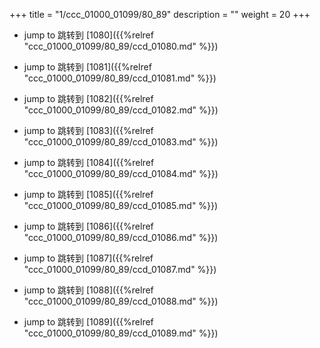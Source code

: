 +++
title = "1/ccc_01000_01099/80_89"
description = ""
weight = 20
+++

* jump to 跳转到 [1080]({{%relref "ccc_01000_01099/80_89/ccd_01080.md" %}})

* jump to 跳转到 [1081]({{%relref "ccc_01000_01099/80_89/ccd_01081.md" %}})

* jump to 跳转到 [1082]({{%relref "ccc_01000_01099/80_89/ccd_01082.md" %}})

* jump to 跳转到 [1083]({{%relref "ccc_01000_01099/80_89/ccd_01083.md" %}})

* jump to 跳转到 [1084]({{%relref "ccc_01000_01099/80_89/ccd_01084.md" %}})

* jump to 跳转到 [1085]({{%relref "ccc_01000_01099/80_89/ccd_01085.md" %}})

* jump to 跳转到 [1086]({{%relref "ccc_01000_01099/80_89/ccd_01086.md" %}})

* jump to 跳转到 [1087]({{%relref "ccc_01000_01099/80_89/ccd_01087.md" %}})

* jump to 跳转到 [1088]({{%relref "ccc_01000_01099/80_89/ccd_01088.md" %}})

* jump to 跳转到 [1089]({{%relref "ccc_01000_01099/80_89/ccd_01089.md" %}})

